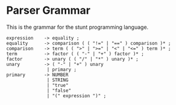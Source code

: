 # Parser Grammar

This is the grammar for the stunt programming language.

```
expression    -> equality ;
equality      -> comparison ( ( "!=" | "==" ) comparison )* ;
comparison    -> term ( ( ">" | ">=" | "<" | "<=" ) term )* ;
term          -> factor ( ( "-" | "+" ) factor )* ;
factor        -> unary ( ( "/" | "*" ) unary )* ;
unary         -> ( "-" | "+" ) unary
               | primary ;
primary       -> NUMBER
               | STRING
               | "true"
               | "false"
               | "(" expression ")" ;
```
